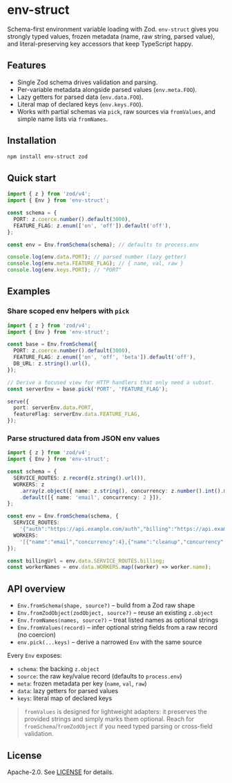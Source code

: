 # env-struct

Schema-first environment variable loading with Zod. `env-struct` gives you
strongly typed values, frozen metadata (name, raw string, parsed value), and
literal-preserving key accessors that keep TypeScript happy.

## Features

- Single Zod schema drives validation and parsing.
- Per-variable metadata alongside parsed values (`env.meta.FOO`).
- Lazy getters for parsed data (`env.data.FOO`).
- Literal map of declared keys (`env.keys.FOO`).
- Works with partial schemas via `pick`, raw sources via `fromValues`, and
  simple name lists via `fromNames`.

## Installation

```sh
npm install env-struct zod
```

## Quick start

```ts
import { z } from 'zod/v4';
import { Env } from 'env-struct';

const schema = {
  PORT: z.coerce.number().default(3000),
  FEATURE_FLAG: z.enum(['on', 'off']).default('off'),
};

const env = Env.fromSchema(schema); // defaults to process.env

console.log(env.data.PORT); // parsed number (lazy getter)
console.log(env.meta.FEATURE_FLAG); // { name, val, raw }
console.log(env.keys.PORT); // "PORT"
```

## Examples

### Share scoped env helpers with `pick`

```ts
import { z } from 'zod/v4';
import { Env } from 'env-struct';

const base = Env.fromSchema({
  PORT: z.coerce.number().default(3000),
  FEATURE_FLAG: z.enum(['on', 'off', 'beta']).default('off'),
  DB_URL: z.string().url(),
});

// Derive a focused view for HTTP handlers that only need a subset.
const serverEnv = base.pick('PORT', 'FEATURE_FLAG');

serve({
  port: serverEnv.data.PORT,
  featureFlag: serverEnv.data.FEATURE_FLAG,
});
```

### Parse structured data from JSON env values

```ts
import { z } from 'zod/v4';
import { Env } from 'env-struct';

const schema = {
  SERVICE_ROUTES: z.record(z.string().url()),
  WORKERS: z
    .array(z.object({ name: z.string(), concurrency: z.number().int().min(1) }))
    .default([{ name: 'email', concurrency: 2 }]),
};

const env = Env.fromSchema(schema, {
  SERVICE_ROUTES:
    '{"auth":"https://api.example.com/auth","billing":"https://api.example.com/billing"}',
  WORKERS:
    '[{"name":"email","concurrency":4},{"name":"cleanup","concurrency":1}]',
});

const billingUrl = env.data.SERVICE_ROUTES.billing;
const workerNames = env.data.WORKERS.map((worker) => worker.name);
```

## API overview

- `Env.fromSchema(shape, source?)` – build from a Zod raw shape
- `Env.fromZodObject(zodObject, source?)` – reuse an existing `z.object`
- `Env.fromNames(names, source?)` – treat listed names as optional strings
- `Env.fromValues(record)` – infer optional string fields from a raw record (no coercion)
- `env.pick(...keys)` – derive a narrowed `Env` with the same source

Every `Env` exposes:

- `schema`: the backing `z.object`
- `source`: the raw key/value record (defaults to `process.env`)
- `meta`: frozen metadata per key (`name`, `val`, `raw`)
- `data`: lazy getters for parsed values
- `keys`: literal map of declared keys

> `fromValues` is designed for lightweight adapters: it preserves the provided strings and simply marks them optional. Reach for `fromSchema`/`fromZodObject` if you need typed parsing or cross-field validation.

## License

Apache-2.0. See [LICENSE](./LICENSE) for details.
